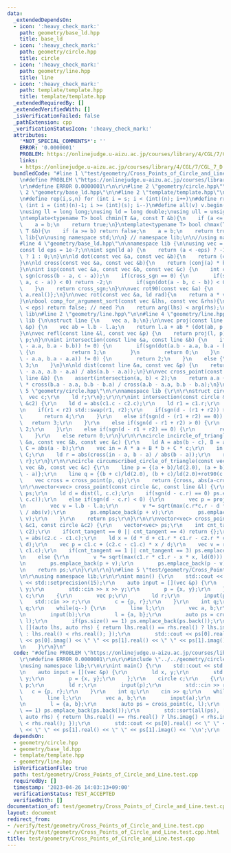 ```yaml
---
data:
  _extendedDependsOn:
  - icon: ':heavy_check_mark:'
    path: geometry/base_ld.hpp
    title: base_ld
  - icon: ':heavy_check_mark:'
    path: geometry/circle.hpp
    title: circle
  - icon: ':heavy_check_mark:'
    path: geometry/line.hpp
    title: line
  - icon: ':heavy_check_mark:'
    path: template/template.hpp
    title: template/template.hpp
  _extendedRequiredBy: []
  _extendedVerifiedWith: []
  _isVerificationFailed: false
  _pathExtension: cpp
  _verificationStatusIcon: ':heavy_check_mark:'
  attributes:
    '*NOT_SPECIAL_COMMENTS*': ''
    ERROR: '0.0000001'
    PROBLEM: https://onlinejudge.u-aizu.ac.jp/courses/library/4/CGL/7/CGL_7_D
    links:
    - https://onlinejudge.u-aizu.ac.jp/courses/library/4/CGL/7/CGL_7_D
  bundledCode: "#line 1 \"test/geometry/Cross_Points_of_Circle_and_Line.test.cpp\"\
    \n#define PROBLEM \"https://onlinejudge.u-aizu.ac.jp/courses/library/4/CGL/7/CGL_7_D\"\
    \r\n#define ERROR 0.0000001\r\n\r\n#line 2 \"geometry/circle.hpp\"\n\r\n#line\
    \ 2 \"geometry/base_ld.hpp\"\n\n#line 2 \"template/template.hpp\"\n\n#include<bits/stdc++.h>\n\
    \n#define rep(i,s,n) for (int i = s; i < (int)(n); i++)\n#define rrep(i,s,n) for\
    \ (int i = (int)(n)-1; i >= (int)(s); i--)\n#define all(v) v.begin(),v.end()\n\
    \nusing ll = long long;\nusing ld = long double;\nusing ull = unsigned long long;\n\
    \ntemplate<typename T> bool chmin(T &a, const T &b){\n    if (a <= b) return false;\n\
    \    a = b;\n    return true;\n}\ntemplate<typename T> bool chmax(T &a, const\
    \ T &b){\n    if (a >= b) return false;\n    a = b;\n    return true;\n}\n\nnamespace\
    \ lib{\n\nusing namespace std;\n\n} // namespace lib;\n\n//using namespace lib;\n\
    #line 4 \"geometry/base_ld.hpp\"\n\nnamespace lib {\n\nusing vec = complex<ld>;\n\
    const ld eps = 1e-7;\n\nint sgn(ld a) {\n    return (a < -eps) ? -1 : (a > eps)\
    \ ? 1 : 0;\n}\n\nld dot(const vec &a, const vec &b){\n    return (conj(a) * b).real();\n\
    }\n\nld cross(const vec &a, const vec &b){\n    return (conj(a) * b).imag();\n\
    }\n\nint isp(const vec &a, const vec &b, const vec &c) {\n    int cross_sgn =\
    \ sgn(cross(b - a, c - a));\n    if(cross_sgn == 0) {\n        if(sgn(dot(b -\
    \ a, c - a)) < 0) return -2;\n        if(sgn(dot(a - b, c - b)) < 0) return 2;\n\
    \    }\n    return cross_sgn;\n}\n\nvec rot90(const vec &a) {\n    return {-a.imag(),\
    \ a.real()};\n}\n\nvec rot(const vec &a, ld rad){\n    return a * vec(cosl(rad),sinl(rad));\n\
    }\n\nbool comp_for_argument_sort(const vec &lhs, const vec &rhs){\n    //if (abs(arg(lhs)-arg(rhs))\
    \ < eps) return false; // need ?\n    return arg(lhs) < arg(rhs);\n}\n\n} // namespace\
    \ lib\n#line 2 \"geometry/line.hpp\"\n\n#line 4 \"geometry/line.hpp\"\n\nnamespace\
    \ lib {\n\nstruct line {\n    vec a, b;\n};\n\nvec proj(const line &l, const vec\
    \ &p) {\n    vec ab = l.b - l.a;\n    return l.a + ab * (dot(ab, p - l.a) / norm(ab));\n\
    }\n\nvec refl(const line &l, const vec &p) {\n    return proj(l, p) * ld(2) -\
    \ p;\n}\n\nint intersection(const line &a, const line &b) {\n    if(sgn(cross(a.b\
    \ - a.a, b.a - b.b)) != 0) {\n        if(sgn(dot(a.b - a.a, b.a - b.b)) == 0)\
    \ {\n            return 1;\n        }\n        return 0;\n    }\n    else if(sgn(cross(a.b\
    \ - a.a, b.a - a.a)) != 0) {\n        return 2;\n    }\n    else {\n        return\
    \ 3;\n    }\n}\n\nld dist(const line &a, const vec &p) {\n    return abs(cross(p\
    \ - a.a, a.b - a.a) / abs(a.b - a.a));\n}\n\nvec cross_point(const line &a, const\
    \ line &b) {\n    assert(intersection(a, b) < 2);\n    return a.a + (a.b - a.a)\
    \ * cross(b.a - a.a, b.b - b.a) / cross(a.b - a.a, b.b - b.a);\n}\n\n}\n#line\
    \ 5 \"geometry/circle.hpp\"\n\r\nnamespace lib {\r\n\r\nstruct circle {\r\n  \
    \  vec c;\r\n    ld r;\r\n};\r\n\r\nint intersection(const circle &c1, const circle\
    \ &c2) {\r\n    ld d = abs(c1.c - c2.c);\r\n    ld r1 = c1.r;\r\n    ld r2 = c2.r;\r\
    \n    if(r1 < r2) std::swap(r1, r2);\r\n    if(sgn(d - (r1 + r2)) > 0) {\r\n \
    \       return 4;\r\n    }\r\n    else if(sgn(d - (r1 + r2) == 0)) {\r\n     \
    \   return 3;\r\n    }\r\n    else if(sgn(d - r1 + r2) > 0) {\r\n        return\
    \ 2;\r\n    }\r\n    else if(sgn(d - r1 + r2) == 0) {\r\n        return 1;\r\n\
    \    }\r\n    else return 0;\r\n}\r\n\r\ncircle incircle_of_triangle(const vec\
    \ &a, const vec &b, const vec &c) {\r\n    ld A = abs(b - c), B = abs(c - a),\
    \ C = abs(a - b);\r\n    vec in = A * a + B * b + C * c;\r\n    in /= A + B +\
    \ C;\r\n    ld r = abs(cross(in - a, b - a) / abs(b - a));\r\n    return {in,\
    \ r};\r\n}\r\n\r\ncircle circumscribed_circle_of_triangle(const vec &a, const\
    \ vec &b, const vec &c) {\r\n    line p = {(a + b)/ld(2.0), (a + b)/ld(2.0)+rot90(b\
    \ - a)};\r\n    line q = {(b + c)/ld(2.0), (b + c)/ld(2.0)+rot90(c - b)};\r\n\
    \    vec cross = cross_point(p, q);\r\n    return {cross, abs(a-cross)};\r\n}\r\
    \n\r\nvector<vec> cross_point(const circle &c, const line &l) {\r\n    vector<vec>\
    \ ps;\r\n    ld d = dist(l, c.c);\r\n    if(sgn(d - c.r) == 0) ps.emplace_back(proj(l,\
    \ c.c));\r\n    else if(sgn(d - c.r) < 0) {\r\n        vec p = proj(l, c.c);\r\
    \n        vec v = l.b - l.a;\r\n        v *= sqrt(max(c.r*c.r - d * d,  ld(0)))\
    \ / abs(v);\r\n        ps.emplace_back(p + v);\r\n        ps.emplace_back(p -\
    \ v);\r\n    }\r\n    return ps;\r\n}\r\n\r\nvector<vec> cross_point(const circle\
    \ &c1, const circle &c2) {\r\n    vector<vec> ps;\r\n    int cnt_tangent = intersection(c1,\
    \ c2);\r\n    if(cnt_tangent == 0 || cnt_tangent == 4) return {};\r\n    ld d\
    \ = abs(c2.c - c1.c);\r\n    ld x = (d * d + c1.r * c1.r - c2.r * c2.r) / (2 *\
    \ d);\r\n    vec p = c1.c + (c2.c - c1.c) * x / d;\r\n    vec v = rot90(c2.c -\
    \ c1.c);\r\n    if(cnt_tangent == 1 || cnt_tangent == 3) ps.emplace_back(p);\r\
    \n    else {\r\n        v *= sqrt(max(c1.r * c1.r - x * x, ld(0))) / abs(v);\r\
    \n        ps.emplace_back(p + v);\r\n        ps.emplace_back(p - v);\r\n    }\r\
    \n    return ps;\r\n}\r\n\r\n}\n#line 5 \"test/geometry/Cross_Points_of_Circle_and_Line.test.cpp\"\
    \n\r\nusing namespace lib;\r\n\r\nint main() {\r\n    std::cout << std::fixed\
    \ << std::setprecision(15);\r\n    auto input = [](vec &p) {\r\n        ld x,\
    \ y;\r\n        std::cin >> x >> y;\r\n        p = {x, y};\r\n    };\r\n    circle\
    \ c;\r\n    {\r\n        vec p;\r\n        ld r;\r\n        input(p);\r\n    \
    \    std::cin >> r;\r\n        c = {p, r};\r\n    }\r\n    int q;\r\n    cin >>\
    \ q;\r\n    while(q--) {\r\n        line l;\r\n        vec a, b;\r\n        input(a);\r\
    \n        input(b);\r\n        l = {a, b};\r\n        auto ps = cross_point(c,\
    \ l);\r\n        if(ps.size() == 1) ps.emplace_back(ps.back());\r\n        std::sort(all(ps),\
    \ [](auto lhs, auto rhs) { return lhs.real() == rhs.real() ? lhs.imag() < rhs.imag()\
    \ : lhs.real() < rhs.real(); });\r\n        std::cout << ps[0].real() << \" \"\
    \ << ps[0].imag() << \" \" << ps[1].real() << \" \" << ps[1].imag() << '\\n';\r\
    \n    }\r\n}\n"
  code: "#define PROBLEM \"https://onlinejudge.u-aizu.ac.jp/courses/library/4/CGL/7/CGL_7_D\"\
    \r\n#define ERROR 0.0000001\r\n\r\n#include \"../../geometry/circle.hpp\"\r\n\r\
    \nusing namespace lib;\r\n\r\nint main() {\r\n    std::cout << std::fixed << std::setprecision(15);\r\
    \n    auto input = [](vec &p) {\r\n        ld x, y;\r\n        std::cin >> x >>\
    \ y;\r\n        p = {x, y};\r\n    };\r\n    circle c;\r\n    {\r\n        vec\
    \ p;\r\n        ld r;\r\n        input(p);\r\n        std::cin >> r;\r\n     \
    \   c = {p, r};\r\n    }\r\n    int q;\r\n    cin >> q;\r\n    while(q--) {\r\n\
    \        line l;\r\n        vec a, b;\r\n        input(a);\r\n        input(b);\r\
    \n        l = {a, b};\r\n        auto ps = cross_point(c, l);\r\n        if(ps.size()\
    \ == 1) ps.emplace_back(ps.back());\r\n        std::sort(all(ps), [](auto lhs,\
    \ auto rhs) { return lhs.real() == rhs.real() ? lhs.imag() < rhs.imag() : lhs.real()\
    \ < rhs.real(); });\r\n        std::cout << ps[0].real() << \" \" << ps[0].imag()\
    \ << \" \" << ps[1].real() << \" \" << ps[1].imag() << '\\n';\r\n    }\r\n}"
  dependsOn:
  - geometry/circle.hpp
  - geometry/base_ld.hpp
  - template/template.hpp
  - geometry/line.hpp
  isVerificationFile: true
  path: test/geometry/Cross_Points_of_Circle_and_Line.test.cpp
  requiredBy: []
  timestamp: '2023-04-26 14:03:13+09:00'
  verificationStatus: TEST_ACCEPTED
  verifiedWith: []
documentation_of: test/geometry/Cross_Points_of_Circle_and_Line.test.cpp
layout: document
redirect_from:
- /verify/test/geometry/Cross_Points_of_Circle_and_Line.test.cpp
- /verify/test/geometry/Cross_Points_of_Circle_and_Line.test.cpp.html
title: test/geometry/Cross_Points_of_Circle_and_Line.test.cpp
---
```


